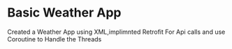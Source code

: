 # Basic Weather App 

Created a Weather App using XML,implimnted Retrofit For Api calls and use Coroutine to Handle the Threads
